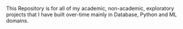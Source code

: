 This Repository is for all of my academic, non-academic, exploratory projects that I have built over-time mainly in Database, Python and ML domains.

